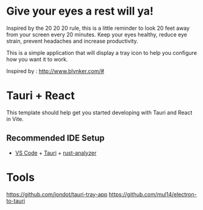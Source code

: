 # Give your eyes a rest will ya!

Inspired by the 20 20 20 rule, this is a little reminder to look 20 feet away from your screen every 20 minutes. Keep your eyes healthy, reduce eye strain, prevent headaches and increase productivity.

This is a simple application that will display a tray icon to help you configure how you want it to work.

Inspired by :  http://www.blynker.com/#

# Tauri + React

This template should help get you started developing with Tauri and React in Vite.

## Recommended IDE Setup

- [VS Code](https://code.visualstudio.com/) + [Tauri](https://marketplace.visualstudio.com/items?itemName=tauri-apps.tauri-vscode) + [rust-analyzer](https://marketplace.visualstudio.com/items?itemName=rust-lang.rust-analyzer)

# Tools
https://github.com/jondot/tauri-tray-app
https://github.com/mul14/electron-to-tauri